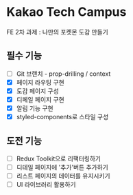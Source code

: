 # Kakao Tech Campus
FE 2차 과제 : 나만의 포켓몬 도감 만들기

## 필수 기능
* [ ] Git 브랜치 - prop-drilling / context
* [x] 페이지 라우팅 구현
* [x] 도감 페이지 구성
* [x] 디페일 페이지 구현
* [x] 알림 기능 구현
* [x] styled-components로 스타일 구성
## 도전 기능
* [ ] Redux Toolkit으로 리팩터링하기
* [ ] 디테일 페이지에 '추가'버튼 추가하기
* [ ] 리스트 페이지의 데이터를 유지시키기
* [ ] UI 라이브러리 활용하기